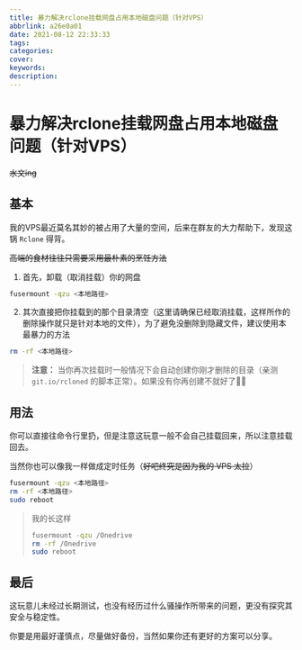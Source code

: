 ```yaml
---
title: 暴力解决rclone挂载网盘占用本地磁盘问题（针对VPS）
abbrlink: a26e0a01
date: 2021-08-12 22:33:33
tags:
categories:
cover:
keywords:
description:
---
```

# 暴力解决rclone挂载网盘占用本地磁盘问题（针对VPS）
~~水文ing~~
## 基本

我的VPS最近莫名其妙的被占用了大量的空间，后来在群友的大力帮助下，发现这锅 `Rclone` 得背。

~~高端的食材往往只需要采用最朴素的烹饪方法~~

1. 首先，卸载（取消挂载）你的网盘
```bash
fusermount -qzu <本地路径>
```

2. 其次直接把你挂载到的那个目录清空（这里请确保已经取消挂载，这样所作的删除操作就只是针对本地的文件），为了避免没删除到隐藏文件，建议使用本最暴力的方法
```bash
rm -rf <本地路径>
```

> **注意：** 当你再次挂载时一般情况下会自动创建你刚才删除的目录（亲测 `git.io/rcloned` 的脚本正常）。如果没有你再创建不就好了🙅‍♂

## 用法
你可以直接往命令行里扔，但是注意这玩意一般不会自己挂载回来，所以注意挂载回去。

当然你也可以像我一样做成定时任务（~~好吧终究是因为我的 VPS 太拉~~）
```bash
fusermount -qzu <本地路径>
rm -rf <本地路径>
sudo reboot
```
> 我的长这样
> ```bash
> fusermount -qzu /Onedrive
> rm -rf /Onedrive
> sudo reboot
> ```

## 最后
这玩意儿未经过长期测试，也没有经历过什么骚操作所带来的问题，更没有探究其安全与稳定性。

你要是用最好谨慎点，尽量做好备份，当然如果你还有更好的方案可以分享。




